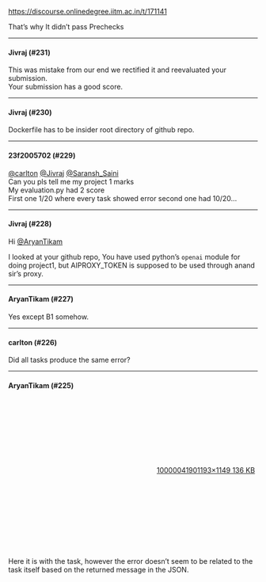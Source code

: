 https://discourse.onlinedegree.iitm.ac.in/t/171141

That’s why It didn’t pass Prechecks</p><hr>

<h4>Jivraj (#231)</h4>
<p>This was mistake from our end we rectified it and reevaluated your submission.<br/>
Your submission has a good score.</p><hr>

<h4>Jivraj (#230)</h4>
<p>Dockerfile has to be insider root directory of github repo.</p><hr>

<h4>23f2005702 (#229)</h4>
<p><a class="mention" href="/u/carlton">@carlton</a> <a class="mention" href="/u/jivraj">@Jivraj</a> <a class="mention" href="/u/saransh_saini">@Saransh_Saini</a><br/>
Can you pls tell me my project 1 marks<br/>
My evaluation.py had 2 score<br/>
First one 1/20 where every task showed error second one had 10/20…</p><hr>

<h4>Jivraj (#228)</h4>
<p>Hi <a class="mention" href="/u/aryantikam">@AryanTikam</a></p>
<p>I looked at your github repo, You have used python’s <code>openai</code> module for doing project1, but AIPROXY_TOKEN is supposed to be used through anand sir’s proxy.</p><hr>

<h4>AryanTikam (#227)</h4>
<p>Yes except B1 somehow.</p><hr>

<h4>carlton (#226)</h4>
<p>Did all tasks produce the same error?</p><hr>

<h4>AryanTikam (#225)</h4>
<p><div class="lightbox-wrapper"><a class="lightbox" data-download-href="/uploads/short-url/f8POUeYUc14WP3S01hUZIrrPUOW.png?dl=1" href="https://europe1.discourse-cdn.com/flex013/uploads/iitm/original/3X/6/a/6a204d9c51d90a584e4e56d593b24821129e056e.png" rel="noopener nofollow ugc" title="1000004190"><div class="meta"><svg aria-hidden="true" class="fa d-icon d-icon-far-image svg-icon"><use href="#far-image"></use></svg><span class="filename">1000004190</span><span class="informations">1193×1149 136 KB</span><svg aria-hidden="true" class="fa d-icon d-icon-discourse-expand svg-icon"><use href="#discourse-expand"></use></svg></div></a></div><br/>
Here it is with the task, however the error doesn’t seem to be related to the task itself based on the returned message in the JSON.